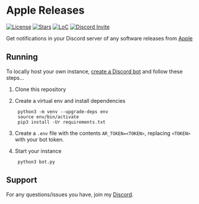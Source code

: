 # Apple Releases

[![License](https://img.shields.io/github/license/m1stadev/AppleReleases)](https://github.com/m1stadev/AppleReleases/blob/master/LICENSE)
[![Stars](https://img.shields.io/github/stars/m1stadev/AppleReleases)](https://github.com/m1stadev/AppleReleases/stargazers)
[![LoC](https://img.shields.io/tokei/lines/github/m1stadev/AppleReleases)](https://github.com/m1stadev/AppleReleases)
[![Discord Invite](https://img.shields.io/badge/Discord-Invite%20AppleReleases-%237289DA)](https://m1sta.xyz/AppleReleases)

Get notifications in your Discord server of any software releases from [Apple](https://developer.apple.com/news/releases/)

## Running
To locally host your own instance, [create a Discord bot](https://discord.com/developers) and follow these steps...

1. Clone this repository

2. Create a virtual env and install dependencies

        python3 -m venv --upgrade-deps env
        source env/bin/activate
        pip3 install -Ur requirements.txt

2.  Create a `.env` file with the contents `AR_TOKEN=<TOKEN>`, replacing `<TOKEN>` with your bot token.

3. Start your instance

        python3 bot.py

## Support

For any questions/issues you have, join my [Discord](https://m1sta.xyz/discord).
